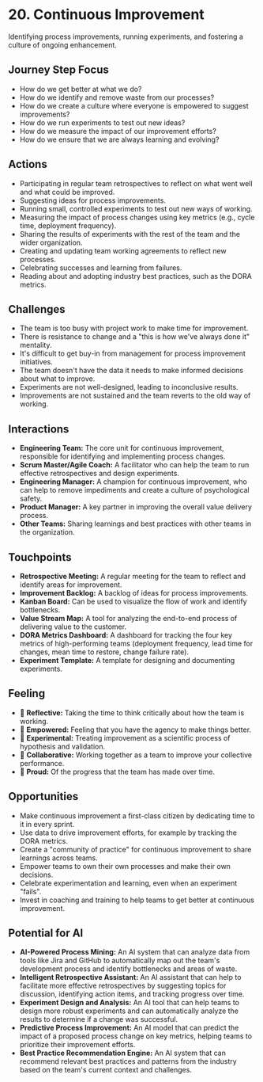 # 20. Continuous Improvement

Identifying process improvements, running experiments, and fostering a culture of ongoing enhancement.

## Journey Step Focus

*   How do we get better at what we do?
*   How do we identify and remove waste from our processes?
*   How do we create a culture where everyone is empowered to suggest improvements?
*   How do we run experiments to test out new ideas?
*   How do we measure the impact of our improvement efforts?
*   How do we ensure that we are always learning and evolving?

## Actions

*   Participating in regular team retrospectives to reflect on what went well and what could be improved.
*   Suggesting ideas for process improvements.
*   Running small, controlled experiments to test out new ways of working.
*   Measuring the impact of process changes using key metrics (e.g., cycle time, deployment frequency).
*   Sharing the results of experiments with the rest of the team and the wider organization.
*   Creating and updating team working agreements to reflect new processes.
*   Celebrating successes and learning from failures.
*   Reading about and adopting industry best practices, such as the DORA metrics.

## Challenges

*   The team is too busy with project work to make time for improvement.
*   There is resistance to change and a "this is how we've always done it" mentality.
*   It's difficult to get buy-in from management for process improvement initiatives.
*   The team doesn't have the data it needs to make informed decisions about what to improve.
*   Experiments are not well-designed, leading to inconclusive results.
*   Improvements are not sustained and the team reverts to the old way of working.

## Interactions

*   **Engineering Team:** The core unit for continuous improvement, responsible for identifying and implementing process changes.
*   **Scrum Master/Agile Coach:** A facilitator who can help the team to run effective retrospectives and design experiments.
*   **Engineering Manager:** A champion for continuous improvement, who can help to remove impediments and create a culture of psychological safety.
*   **Product Manager:** A key partner in improving the overall value delivery process.
*   **Other Teams:** Sharing learnings and best practices with other teams in the organization.

## Touchpoints

*   **Retrospective Meeting:** A regular meeting for the team to reflect and identify areas for improvement.
*   **Improvement Backlog:** A backlog of ideas for process improvements.
*   **Kanban Board:** Can be used to visualize the flow of work and identify bottlenecks.
*   **Value Stream Map:** A tool for analyzing the end-to-end process of delivering value to the customer.
*   **DORA Metrics Dashboard:** A dashboard for tracking the four key metrics of high-performing teams (deployment frequency, lead time for changes, mean time to restore, change failure rate).
*   **Experiment Template:** A template for designing and documenting experiments.

## Feeling

*   🤔 **Reflective:** Taking the time to think critically about how the team is working.
*   💪 **Empowered:** Feeling that you have the agency to make things better.
*   🧐 **Experimental:** Treating improvement as a scientific process of hypothesis and validation.
*   🤝 **Collaborative:** Working together as a team to improve your collective performance.
*   🎉 **Proud:** Of the progress that the team has made over time.

## Opportunities

*   Make continuous improvement a first-class citizen by dedicating time to it in every sprint.
*   Use data to drive improvement efforts, for example by tracking the DORA metrics.
*   Create a "community of practice" for continuous improvement to share learnings across teams.
*   Empower teams to own their own processes and make their own decisions.
*   Celebrate experimentation and learning, even when an experiment "fails".
*   Invest in coaching and training to help teams to get better at continuous improvement.

## Potential for AI

*   **AI-Powered Process Mining:** An AI system that can analyze data from tools like Jira and GitHub to automatically map out the team's development process and identify bottlenecks and areas of waste.
*   **Intelligent Retrospective Assistant:** An AI assistant that can help to facilitate more effective retrospectives by suggesting topics for discussion, identifying action items, and tracking progress over time.
*   **Experiment Design and Analysis:** An AI tool that can help teams to design more robust experiments and can automatically analyze the results to determine if a change was successful.
*   **Predictive Process Improvement:** An AI model that can predict the impact of a proposed process change on key metrics, helping teams to prioritize their improvement efforts.
*   **Best Practice Recommendation Engine:** An AI system that can recommend relevant best practices and patterns from the industry based on the team's current context and challenges.

